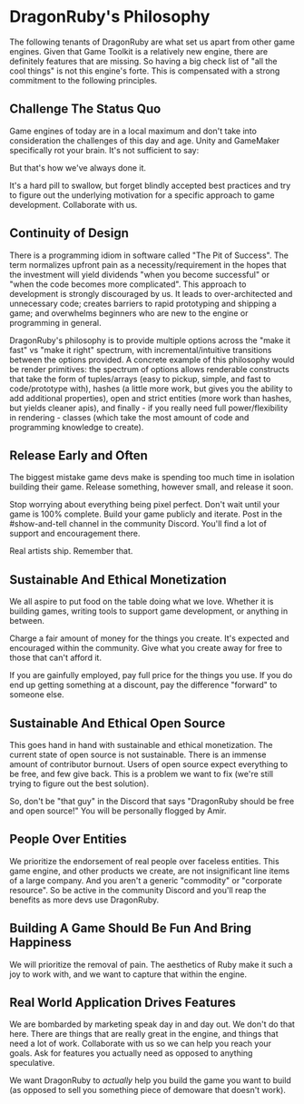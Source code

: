 # DragonRuby's Philosophy

The following tenants of DragonRuby are what set us apart from other game engines. Given that Game Toolkit is a relatively new engine, there are definitely features that are missing. So having a big check list of "all the cool things" is not this engine's forte. This is compensated with a strong commitment to the following principles.

## Challenge The Status Quo
Game engines of today are in a local maximum and don't take into consideration the challenges of this day and age. Unity and GameMaker specifically rot your brain. It's not sufficient to say:

But that's how we've always done it.

It's a hard pill to swallow, but forget blindly accepted best practices and try to figure out the underlying motivation for a specific approach to game development. Collaborate with us.

## Continuity of Design
There is a programming idiom in software called "The Pit of Success". The term normalizes upfront pain as a necessity/requirement in the hopes that the investment will yield dividends "when you become successful" or "when the code becomes more complicated". This approach to development is strongly discouraged by us. It leads to over-architected and unnecessary code; creates barriers to rapid prototyping and shipping a game; and overwhelms beginners who are new to the engine or programming in general.

DragonRuby's philosophy is to provide multiple options across the "make it fast" vs "make it right" spectrum, with incremental/intuitive transitions between the options provided. A concrete example of this philosophy would be render primitives: the spectrum of options allows renderable constructs that take the form of tuples/arrays (easy to pickup, simple, and fast to code/prototype with), hashes (a little more work, but gives you the ability to add additional properties), open and strict entities (more work than hashes, but yields cleaner apis), and finally - if you really need full power/flexibility in rendering - classes (which take the most amount of code and programming knowledge to create).

## Release Early and Often
The biggest mistake game devs make is spending too much time in isolation building their game. Release something, however small, and release it soon.

Stop worrying about everything being pixel perfect. Don't wait until your game is 100% complete. Build your game publicly and iterate. Post in the #show-and-tell channel in the community Discord. You'll find a lot of support and encouragement there.

Real artists ship. Remember that.

## Sustainable And Ethical Monetization

We all aspire to put food on the table doing what we love. Whether it is building games, writing tools to support game development, or anything in between.

Charge a fair amount of money for the things you create. It's expected and encouraged within the community. Give what you create away for free to those that can't afford it.

If you are gainfully employed, pay full price for the things you use. If you do end up getting something at a discount, pay the difference "forward" to someone else.

## Sustainable And Ethical Open Source

This goes hand in hand with sustainable and ethical monetization. The current state of open source is not sustainable. There is an immense amount of contributor burnout. Users of open source expect everything to be free, and few give back. This is a problem we want to fix (we're still trying to figure out the best solution).

So, don't be "that guy" in the Discord that says "DragonRuby should be free and open source!" You will be personally flogged by Amir.

## People Over Entities

We prioritize the endorsement of real people over faceless entities. This game engine, and other products we create, are not insignificant line items of a large company. And you aren't a generic "commodity" or "corporate resource". So be active in the community Discord and you'll reap the benefits as more devs use DragonRuby.

## Building A Game Should Be Fun And Bring Happiness

We will prioritize the removal of pain. The aesthetics of Ruby make it such a joy to work with, and we want to capture that within the engine.

## Real World Application Drives Features

We are bombarded by marketing speak day in and day out. We don't do that here. There are things that are really great in the engine, and things that need a lot of work. Collaborate with us so we can help you reach your goals. Ask for features you actually need as opposed to anything speculative.

We want DragonRuby to *actually* help you build the game you want to build (as opposed to sell you something piece of demoware that doesn't work).
